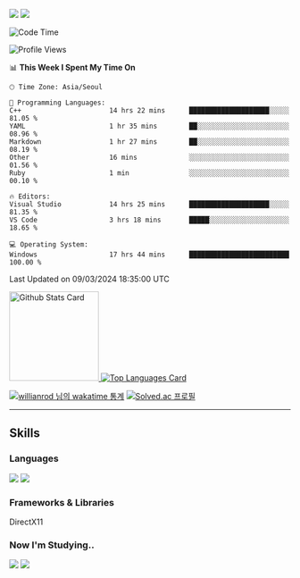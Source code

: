 <a href="https://heosumin518.github.io"><img src="https://img.shields.io/badge/Tech Blog-222222?style=flat-square&logo=github&logoColor=ffffff"/></a>
<a href="mailto:heosumin518@gmail.com"><img src="https://img.shields.io/badge/Gmail-EA4335?style=flat-square&logo=gmail&logoColor=ffffff"/></a>

<!--START_SECTION:waka-->
![Code Time](http://img.shields.io/badge/Code%20Time-1%2C015%20hrs%203%20mins-blue)

![Profile Views](http://img.shields.io/badge/Profile%20Views-0-blue)

📊 **This Week I Spent My Time On** 

```text
🕑︎ Time Zone: Asia/Seoul

💬 Programming Languages: 
C++                      14 hrs 22 mins      ████████████████████░░░░░   81.05 % 
YAML                     1 hr 35 mins        ██░░░░░░░░░░░░░░░░░░░░░░░   08.96 % 
Markdown                 1 hr 27 mins        ██░░░░░░░░░░░░░░░░░░░░░░░   08.19 % 
Other                    16 mins             ░░░░░░░░░░░░░░░░░░░░░░░░░   01.56 % 
Ruby                     1 min               ░░░░░░░░░░░░░░░░░░░░░░░░░   00.10 % 

🔥 Editors: 
Visual Studio            14 hrs 25 mins      ████████████████████░░░░░   81.35 % 
VS Code                  3 hrs 18 mins       █████░░░░░░░░░░░░░░░░░░░░   18.65 % 

💻 Operating System: 
Windows                  17 hrs 44 mins      █████████████████████████   100.00 % 
```


 Last Updated on 09/03/2024 18:35:00 UTC
<!--END_SECTION:waka-->


<!-- [![Anurag's github stats](https://github-readme-stats.vercel.app/api?username=heosumin518)](https://github.com/anuraghazra/github-readme-stats) -->

<!-- markdownlint-disable MD033 -->
<a href="https://github.com/anuraghazra/github-readme-stats#github-stats-card">
  <img
    src="https://github-readme-stats.vercel.app/api?username=heosumin518&hide_title=true&show_icons=true&include_all_commits=true&count_private=true&hide_border=true&theme=onedark&title_color=5f4b8b&text_color=f0eee9&icon_color=00abc0"
    alt="Github Stats Card"
    height="160"
  />
</a>
<a href="https://github.com/anuraghazra/github-readme-stats#top-languages-card">
  <img
    src="https://github-readme-stats.vercel.app/api/top-langs?username=heosumin518&hide=css,tex&hide_title=true&layout=compact&langs_count=8&hide_border=true&theme=onedark&title_color=5f4b8b&text_color=f0eee9&icon_color=00abc0"
    alt="Top Languages Card"
  />
</a>

[![willianrod 님의 wakatime 통계](https://github-readme-stats.vercel.app/api/wakatime?username=heosumin518&layout=compact&count_private=true)](https://wakatime.com/@heosumin518) [![Solved.ac
프로필](http://mazassumnida.wtf/api/v2/generate_badge?boj=heosumin)](https://solved.ac/heosumin)


---

## Skills

### Languages

<img src="https://img.shields.io/badge/C-A8B9CC?style=flat-square&logo=C&logoColor=white"/> <img src="https://img.shields.io/badge/C++-00599C?style=flat-square&logo=C%2B%2B&logoColor=white"/>

### Frameworks & Libraries

DirectX11

### Now I'm Studying..

<img src="https://img.shields.io/badge/CSharp-239120?style=flat-square&logo=CSharp&logoColor=white"/> <img src="https://img.shields.io/badge/OpenGL-5586A4?style=flat-square&logo=OpenGL&logoColor=white"/>

